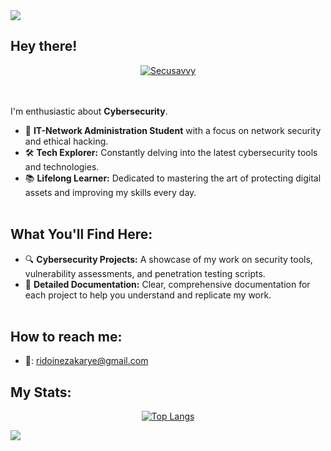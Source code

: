 <!--horizontal divider(gradiant)-->
<img src="https://user-images.githubusercontent.com/73097560/115834477-dbab4500-a447-11eb-908a-139a6edaec5c.gif">


## Hey there!

<div align="center">
  <a href="https://tryhackme.com/p/secusavvy" target="_blank">
    <img src="https://tryhackme-badges.s3.amazonaws.com/secusavvy.png" alt="Secusavvy" />
  </a>
</div>
<br>
<br>


I'm enthusiastic about **Cybersecurity**.
- 🔐 **IT-Network Administration Student** with a focus on network security and ethical hacking.
- 🛠️ **Tech Explorer:** Constantly delving into the latest cybersecurity tools and technologies.
- 📚 **Lifelong Learner:** Dedicated to mastering the art of protecting digital assets and improving my skills every day.<br><br>

## What You'll Find Here:

- 🔍 **Cybersecurity Projects:** A showcase of my work on security tools, vulnerability assessments, and penetration testing scripts.
- 📄 **Detailed Documentation:** Clear, comprehensive documentation for each project to help you understand and replicate my work.<br><br>

## How to reach me:
- 📧: ridoinezakarye@gmail.com

## My Stats:

<div align="center">
  

[![Top Langs](https://github-readme-stats.vercel.app/api/top-langs/?username=secusavvy&layout=compact&theme=vision-friendly-dark)](https://github.com/anuraghazra/github-readme-stats)
</div>

<!--horizontal divider(gradiant)-->
<img src="https://user-images.githubusercontent.com/73097560/115834477-dbab4500-a447-11eb-908a-139a6edaec5c.gif">
